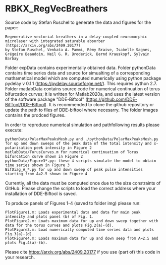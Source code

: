 # RBKX_RegVecBreathers

Source code by Stefan Ruschel to generate the data and figures for the paper:

	Regenerative vectorial breathers in a delay-coupled neuromorphic microlaser with integrated saturable absorber (https://arxiv.org/abs/2409.20177)
	by Stefan Ruschel, Venkata A. Pammi, Rémy Braive, Isabelle Sagnes, Grégoire Beaudoin, Neil G. R. Broderick, Bernd Krauskopf, Sylvain Barbay

Folder expData contains experimentally obtained data. Folder pythonData contains time series data and source for simualting of a corresponding mathametical model which are computed numerically using python package pydelay v 0.1.1 (https://pydelay.sourceforge.net/). This requires python 2.7. Folder matlabData contains source code for numerical continuation of torus bifurcation curves; it is written for Matlab2020a, and uses the latest version of the software package "DDE-Biftool" (https://github.com/DDE-BifTool/DDE-Biftool). It is recommended to clone the github repository or update the path to files of DDE-biftool where necesarry. The folder images contains the prodced figures.

In order to reproduce numerical simulation and pathfollowing results please execute: 

	pythonData/PolarMaxPeaksMesh.py and ./pythonData/PolarMaxPeaksMesh.py for up and down sweeps of the peak data of the total intensity and x-polarisation peek intensity in Figure 2
 	matlabData/TorusCurves.m for numerical continuation of Torus bifurcation curve shown in Figure 2
 	pythonData/Figure3*.py: these 4 scripts simulate the model to obtain time series shown in Figure 3
  	BifDiag_A_*.py for up and down sweep of peak pulse intensities starting from A=2.5 shown in Figure 4
  

Currently, all the data must be computed once due to the size constraints of GitHub. Please change the scripts to load the correct address where your installation of DDE-Biftool is saved.

To produce panels of Figures 1-4 (saved to folder img) please run:

	PlotFigure1.m: Loads experimental data and data for main peak intensity and plots panel (b) of Fig. 1.
	PlotFigure2.m: Loads maximum data for up and down sweep together with data for the torus curves and plots Fig.2(a)-(d). 
 	PlotFigure3.m: Load numerically computed time series data and plots Fig.3(a)-(d). 
 	PlotFigure4.m: Loads maximum data for up and down seep from A=2.5 and plots Fig.4(a)-(b). 

Please cite https://arxiv.org/abs/2409.20177 if you use (part of) this code in your research.


 

 
